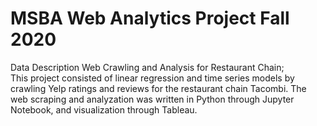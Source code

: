 # MSBA Web Analytics Project Fall 2020
Data Description Web Crawling and Analysis for Restaurant Chain;    
This project consisted of linear regression and time series models by crawling Yelp ratings and reviews for the restaurant chain Tacombi. The web scraping and analyzation was written in Python through Jupyter Notebook, and visualization through Tableau. 
